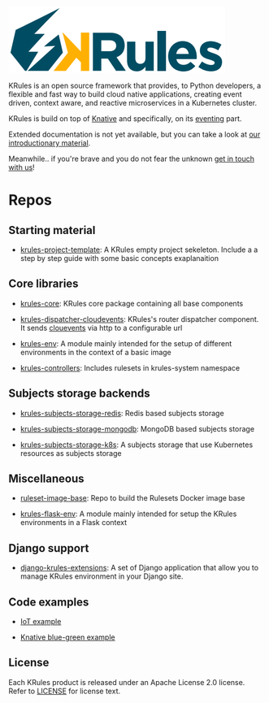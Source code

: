 ![](.support/krules_ext_logo.png)

KRules is an open source framework that provides, to Python developers, a flexible and fast way to build cloud native applications, 
creating event driven, context aware, and reactive microservices in a Kubernetes cluster.

KRules is build on top of [Knative](https://knative.dev/) and specifically, on its [eventing](https://knative.dev/docs/eventing/) part.

Extended documentation is not yet available, but you can take a look at [our introductionary material](https://intro.krules.io).

Meanwhile.. if you're brave and you do not fear the unknown [get in touch with us](mailto:info@airspot.tech)! 

# Repos

## Starting material

- [krules-project-template](https://github.com/airspot-dev/krules-project-template): A KRules empty project sekeleton. Include a a step by step guide with some basic concepts exaplanaition

## Core libraries

- [krules-core](https://github.com/airspot-dev/krules-core): KRules core package containing all base components

- [krules-dispatcher-cloudevents](https://github.com/airspot-dev/krules-dispatcher-cloudevents): KRules's router dispatcher component.
It sends [clouevents](https://cloudevents.io/) via http to a configurable url

- [krules-env](https://github.com/airspot-dev/krules-env): A module mainly intended for the setup of different environments in the context of a basic image

- [krules-controllers](https://github.com/airspot-dev/krules-controllers): Includes rulesets in krules-system namespace

## Subjects storage backends

- [krules-subjects-storage-redis](https://github.com/airspot-dev/krules-subjects-storage-redis): Redis based subjects storage

- [krules-subjects-storage-mongodb](https://github.com/airspot-dev/krules-subjects-storage-mongodb): MongoDB based subjects storage

- [krules-subjects-storage-k8s](https://github.com/airspot-dev/krules-subjects-storage-k8s): A subjects storage that use Kubernetes resources as subjects storage 

## Miscellaneous

- [ruleset-image-base](https://github.com/airspot-dev/ruleset-image-base): Repo to build the Rulesets Docker image base 

- [krules-flask-env](https://github.com/airspot-dev/krules-flask-env): A module mainly intended for setup the KRules environments in a Flask context

## Django support

- [django-krules-extensions](https://github.com/airspot-dev/django-krules-extensions): A set of Django application that allow you to manage KRules environment in your Django site.

## Code examples

- [IoT example](https://github.com/airspot-dev/iot-demo)

- [Knative blue-green example](https://github.com/airspot-dev/knative-bluegreen-demo)

## License

Each KRules product is released under an Apache License 2.0 license. Refer to [LICENSE](LICENSE) for license text.
